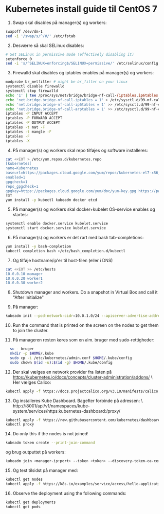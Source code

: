 # Kubernetes install guide til CentOS 7

1. Swap skal disables på manager(s) og workers:
```bash
swapoff /dev/dm-1
sed -i '/swap/s/^/#/' /etc/fstab
```

2. Desværre så skal SELinux disables:
```bash
# Set SELinux in permissive mode (effectively disabling it)
setenforce 0
sed -i 's/^SELINUX=enforcing$/SELINUX=permissive/' /etc/selinux/config
```

3. Firewalld skal disables og iptables enables på manager(s) og workers:
```bash
modprobe br_netfilter # might be br_filter on your linux
systemctl disable firewalld
systemctl stop firewalld
echo '1' | tee /proc/sys/net/bridge/bridge-nf-call-{iptables,ip6tables,arptables}
echo 'net.bridge.bridge-nf-call-iptables = 1' > /etc/sysctl.d/99-nf-call-iptables.conf
echo 'net.bridge.bridge-nf-call-ip6tables = 1' >> /etc/sysctl.d/99-nf-call-iptables.conf
echo 'net.bridge.bridge-nf-call-arptables = 1' >> /etc/sysctl.d/99-nf-call-iptables.conf
iptables -P INPUT ACCEPT
iptables -P FORWARD ACCEPT
iptables -P OUTPUT ACCEPT
iptables -t nat -F
iptables -t mangle -F
iptables -F
iptables -X
```

4. På manager(s) og workers skal repo tilføjes og software installeres:
```bash
cat <<EOT > /etc/yum.repos.d/kubernetes.repo
[kubernetes]
name=Kubernetes
baseurl=https://packages.cloud.google.com/yum/repos/kubernetes-el7-x86_64
enabled=1
gpgcheck=1
repo_gpgcheck=1
gpgkey=https://packages.cloud.google.com/yum/doc/yum-key.gpg https://packages.cloud.google.com/yum/doc/rpm-package-key.gpg
EOT
yum install -y kubectl kubeadm docker etcd
```

5. På manager(s) og workers skal docker+kubelet OS-service enables og startes:
```bash
systemctl enable docker.service kubelet.service
systemctl start docker.service kubelet.service
```

6. På manager(s) og workers er det rart med bash tab-completions:
```bash
yum install -y bash-completion
kubectl completion bash >/etc/bash_completion.d/kubectl
```

7. Og tilføje hostname/ip'er til host-filen (eller i DNS)
```bash
cat <<EOT >> /etc/hosts
10.0.0.10 manager
10.0.0.20 worker1
10.0.0.30 worker2
```

8. Shutdown manager and workers. Do a snapshot in Virtual Box and call it "After Initialize"

9. På manager:
```bash
kubeadm init --pod-network-cidr=10.0.1.0/24 --apiserver-advertise-address=10.0.0.10 # erstat 10.0.0.10 med managers ip. Tager lang tid
```

10. Run the command that is printed on the screen on the nodes to get them to join the cluster.

11. På manageren resten køres som en alm. bruger med sudo-rettigheder:
```bash
  su - bruger
  mkdir -p $HOME/.kube
  sudo cp -i /etc/kubernetes/admin.conf $HOME/.kube/config
  sudo chown $(id -u):$(id -g) $HOME/.kube/config
```

12. Der skal vælges en network provider fra listen på https://kubernetes.io/docs/concepts/cluster-administration/addons/ \\
Her vælges Calico:
```bash
kubectl apply -f https://docs.projectcalico.org/v3.10/manifests/calico.yaml
```


13. Og installeres Kube Dashboard. Bagefter forbinde på adressen: \\
http://<manager-exteral-ip>:8001/api/v1/namespaces/kube-system/services/https:kubernetes-dashboard:/proxy/

```bash
kubectl apply -f https://raw.githubusercontent.com/kubernetes/dashboard/v1.10.1/src/deploy/recommended/kubernetes-dashboard.yaml
kubectl proxy
```

14. Do only this if the nodes is not joined!

```bash
kubeadm token create --print-join-command
```

og brug outputtet på workers:
```bash
kubeadm join <manager-ip:port> --token <token> --discovery-token-ca-cert-hash <hash>
```

15. Og test tilsidst på manager med:
```bash
kubectl get nodes
kubectl apply -f https://k8s.io/examples/service/access/hello-application.yaml
```

16. Observe the deployment using the following commands:

```bash
kubectl get deployments
kubectl get pods
```




